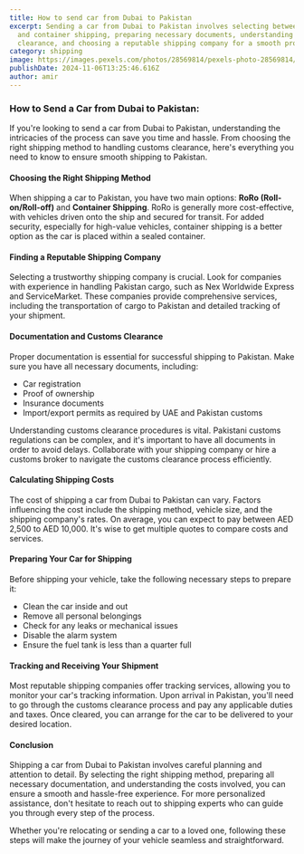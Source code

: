 ```yaml
---
title: How to send car from Dubai to Pakistan
excerpt: Sending a car from Dubai to Pakistan involves selecting between RoRo
  and container shipping, preparing necessary documents, understanding customs
  clearance, and choosing a reputable shipping company for a smooth process.
category: shipping
image: https://images.pexels.com/photos/28569814/pexels-photo-28569814/free-photo-of-white-mercedes-suv-front-of-rustic-cargo-containers.jpeg?auto=compress&cs=tinysrgb&w=1260&h=750&dpr=1
publishDate: 2024-11-06T13:25:46.616Z
author: amir
---
```

### How to Send a Car from Dubai to Pakistan: 

If you're looking to send a car from Dubai to Pakistan, understanding the intricacies of the process can save you time and hassle. From choosing the right shipping method to handling customs clearance, here's everything you need to know to ensure smooth shipping to Pakistan.

#### Choosing the Right Shipping Method

When shipping a car to Pakistan, you have two main options: **RoRo (Roll-on/Roll-off)** and **Container Shipping**. RoRo is generally more cost-effective, with vehicles driven onto the ship and secured for transit. For added security, especially for high-value vehicles, container shipping is a better option as the car is placed within a sealed container.

#### Finding a Reputable Shipping Company

Selecting a trustworthy shipping company is crucial. Look for companies with experience in handling Pakistan cargo, such as Nex Worldwide Express and ServiceMarket. These companies provide comprehensive services, including the transportation of cargo to Pakistan and detailed tracking of your shipment.

#### Documentation and Customs Clearance

Proper documentation is essential for successful shipping to Pakistan. Make sure you have all necessary documents, including:

* Car registration
* Proof of ownership
* Insurance documents
* Import/export permits as required by UAE and Pakistan customs

Understanding customs clearance procedures is vital. Pakistani customs regulations can be complex, and it's important to have all documents in order to avoid delays. Collaborate with your shipping company or hire a customs broker to navigate the customs clearance process efficiently.

#### Calculating Shipping Costs

The cost of shipping a car from Dubai to Pakistan can vary. Factors influencing the cost include the shipping method, vehicle size, and the shipping company's rates. On average, you can expect to pay between AED 2,500 to AED 10,000. It's wise to get multiple quotes to compare costs and services.

#### Preparing Your Car for Shipping

Before shipping your vehicle, take the following necessary steps to prepare it:

* Clean the car inside and out
* Remove all personal belongings
* Check for any leaks or mechanical issues
* Disable the alarm system
* Ensure the fuel tank is less than a quarter full

#### Tracking and Receiving Your Shipment

Most reputable shipping companies offer tracking services, allowing you to monitor your car's tracking information. Upon arrival in Pakistan, you'll need to go through the customs clearance process and pay any applicable duties and taxes. Once cleared, you can arrange for the car to be delivered to your desired location.

#### Conclusion

Shipping a car from Dubai to Pakistan involves careful planning and attention to detail. By selecting the right shipping method, preparing all necessary documentation, and understanding the costs involved, you can ensure a smooth and hassle-free experience. For more personalized assistance, don't hesitate to reach out to shipping experts who can guide you through every step of the process.

Whether you're relocating or sending a car to a loved one, following these steps will make the journey of your vehicle seamless and straightforward.